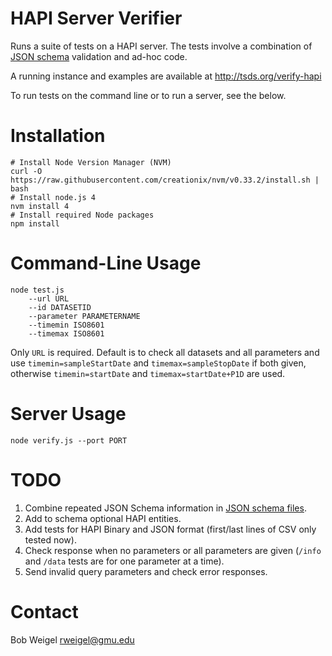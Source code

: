 # HAPI Server Verifier

Runs a suite of tests on a HAPI server. The tests involve a combination of [JSON schema](https://github.com/hapi-server/verifier-nodejs) validation	 and ad-hoc code.

A running instance and examples are available at http://tsds.org/verify-hapi

To run tests on the command line or to run a server, see the below.

# Installation

```
# Install Node Version Manager (NVM)
curl -O https://raw.githubusercontent.com/creationix/nvm/v0.33.2/install.sh | bash
# Install node.js 4
nvm install 4
# Install required Node packages
npm install
```

# Command-Line Usage

```
node test.js 
	--url URL 
	--id DATASETID 
	--parameter PARAMETERNAME 
	--timemin ISO8601 
	--timemax ISO8601
```

Only `URL` is required.   Default is to check all datasets and all parameters and use `timemin=sampleStartDate` and `timemax=sampleStopDate` if both given, otherwise `timemin=startDate` and `timemax=startDate+P1D` are used.

# Server Usage

```
node verify.js --port PORT
```

# TODO

1. Combine repeated JSON Schema information in [JSON schema files](https://github.com/hapi-server/verifier-nodejs).
2. Add to schema optional HAPI entities.
3. Add tests for HAPI Binary and JSON format (first/last lines of CSV only tested now).
4. Check response when no parameters or all parameters are given (`/info` and `/data` tests are for one parameter at a time).
5. Send invalid query parameters and check error responses.

# Contact

Bob Weigel <rweigel@gmu.edu>